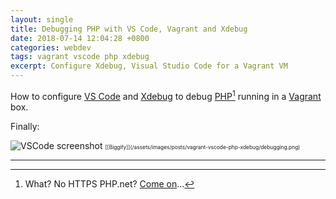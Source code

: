 ```yaml
---
layout: single
title: Debugging PHP with VS Code, Vagrant and Xdebug
date: 2018-07-14 12:04:28 +0800
categories: webdev
tags: vagrant vscode php xdebug
excerpt: Configure Xdebug, Visual Studio Code for a Vagrant VM
---
```


How to configure [VS Code](https://code.visualstudio.com/) and [Xdebug](https://xdebug.org/) to debug [PHP](http://www.php.net/)[^fn-https] running in a [Vagrant](https://www.vagrantup.com/) box.

<script src="https://gist.github.com/jamesstout/fd6eae2b2ba34e7f32ff3e1a179d55fe.js"></script>

Finally:

<img data-src="{% asset_path debugging.png %}" src="{% asset_path debugging-lq.png %}" class="lazyload blur-up" alt="VSCode screenshot"/>
<span style="font-size: 0.6em;">[[Biggify]](/assets/images/posts/vagrant-vscode-php-xdebug/debugging.png)</span>

***

[^fn-https]: What? No HTTPS PHP.net? [Come on](https://httpsiseasy.com/)...
